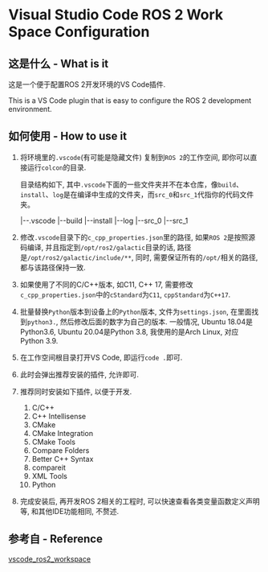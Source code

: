 # Visual Studio Code ROS 2 Work Space Configuration

## 这是什么 - What is it

这是一个便于配置ROS 2开发环境的VS Code插件. 

This is a VS Code plugin that is easy to configure the ROS 2 development environment.

## 如何使用 - How to use it

1. 将环境里的`.vscode`(有可能是隐藏文件) 复制到`ROS 2`的工作空间, 即你可以直接运行`colcon`的目录. 

   目录结构如下, 其中`.vscode`下面的一些文件夹并不在本仓库，像`build`、`install`、`log`是在编译中生成的文件夹，而`src_0`和`src_1`代指你的代码文件夹。

   |--.vscode
   |--build
   |--install
   |--log
   |--src_0
   |--src_1

2. 修改`.vscode`目录下的`c_cpp_properties.json`里的路径, 如果`ROS 2`是按照源码编译, 并且指定到`/opt/ros2/galactic`目录的话, 路径是`/opt/ros2/galactic/include/**`, 同时, 需要保证所有的`/opt/`相关的路径, 都与该路径保持一致. 
3. 如果使用了不同的C/C++版本, 如C11, C++ 17, 需要修改`c_cpp_properties.json`中的`cStandard`为`C11`, `cppStandard`为`C++17`.
4. 批量替换`Python`版本到设备上的`Python`版本, 文件为`settings.json`, 在里面找到`python3.`, 然后修改后面的数字为自己的版本. 一般情况, Ubuntu 18.04是Python3.6, Ubuntu 20.04是Python 3.8, 我使用的是Arch Linux, 对应Python 3.9.
5. 在工作空间根目录打开VS Code, 即运行`code .`即可. 
6. 此时会弹出推荐安装的插件, 允许即可. 
7. 推荐同时安装如下插件, 以便于开发. 
   1. C/C++
   2. C++ Intellisense
   3. CMake
   4. CMake Integration
   5. CMake Tools
   6. Compare Folders
   7. Better C++ Syntax
   8. compareit
   9. XML Tools
   10. Python
8. 完成安装后, 再开发ROS 2相关的工程时, 可以快速查看各类变量函数定义声明等, 和其他IDE功能相同, 不赘述. 

## 参考自 - Reference

[vscode_ros2_workspace](https://github.com/athackst/vscode_ros2_workspace)
